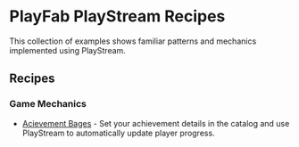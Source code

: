 # PlayFab PlayStream Recipes
This collection of examples shows familiar patterns and mechanics implemented using PlayStream. 

##  Recipes

### Game Mechanics
  * [Acievement Bages](/PlayStreamRecipes/Achievements) - Set your achievement details in the catalog and use PlayStream to automatically update player progress. 

